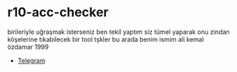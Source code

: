 # r10-acc-checker
birileriyle uğraşmak isterseniz ben tekil yaptım siz tümel yaparak onu zindan köşelerine tıkabilecek bir tool tşkler bu arada benim ismim ali kemal özdamar 1999

- [Telegram](https://t.me/tehlikeliadam)
